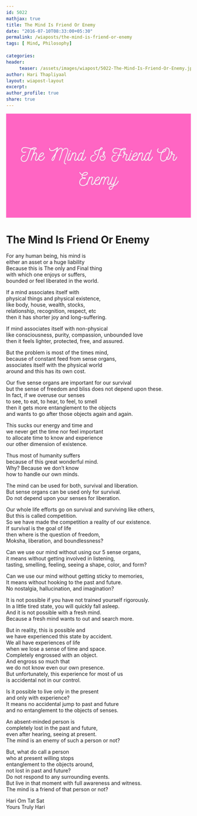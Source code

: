 ```yaml
--- 
id: 5022
mathjax: true  
title: The Mind Is Friend Or Enemy
date: "2016-07-10T08:33:00+05:30"
permalink: /wiaposts/the-mind-is-friend-or-enemy
tags: [ Mind, Philosophy]    

categories: 
header:
     teaser: /assets/images/wiapost/5022-The-Mind-Is-Friend-Or-Enemy.jpg
author: Hari Thapliyaal 
layout: wiapost-layout 
excerpt:  
author_profile: true 
share: true 
---
```


![The Mind Is Friend Or Enemy](/assets/images/wiapost/5022-The-Mind-Is-Friend-Or-Enemy.jpg)     
   
# The Mind Is Friend Or Enemy
    
For any human being, his mind is     
either an asset or a huge liability     
Because this is The only and Final thing     
with which one enjoys or suffers,     
bounded or feel liberated in the world.    
    
If a mind associates itself with     
physical things and physical existence,     
like body, house, wealth, stocks,     
relationship, recognition, respect, etc     
then it has shorter joy and long-suffering.    
    
If mind associates itself with non-physical     
like consciousness, purity, compassion, unbounded love     
then it feels lighter, protected, free, and assured.    
    
But the problem is most of the times mind,     
because of constant feed from sense organs,     
associates itself with the physical world     
around and this has its own cost.    
    
Our five sense organs are important for our survival     
but the sense of freedom and bliss does not depend upon these.     
In fact, if we overuse our senses     
to see, to eat, to hear, to feel, to smell     
then it gets more entanglement to the objects     
and wants to go after those objects again and again.    
    
This sucks our energy and time and     
we never get the time nor feel important     
to allocate time to know and experience     
our other dimension of existence.    
    
Thus most of humanity suffers     
because of this great wonderful mind.     
Why? Because we don’t know     
how to handle our own minds.    
    
The mind can be used for both, survival and liberation.     
But sense organs can be used only for survival.     
Do not depend upon your senses for liberation.    
    
Our whole life efforts go on survival and surviving like others,     
But this is called competition.     
So we have made the competition a reality of our existence.     
If survival is the goal of life     
then where is the question of freedom,     
Moksha, liberation, and boundlessness?    
    
Can we use our mind without using our 5 sense organs,     
it means without getting involved in listening,     
tasting, smelling, feeling, seeing a shape, color, and form?    
    
Can we use our mind without getting sticky to memories,     
It means without hooking to the past and future.     
No nostalgia, hallucination, and imagination?    
    
It is not possible if you have not trained yourself rigorously.     
In a little tired state, you will quickly fall asleep.     
And it is not possible with a fresh mind.     
Because a fresh mind wants to out and search more.    
    
But in reality, this is possible and     
we have experienced this state by accident.     
We all have experiences of life     
when we lose a sense of time and space.     
Completely engrossed with an object.     
And engross so much that     
we do not know even our own presence.     
But unfortunately, this experience for most of us     
is accidental not in our control.    
    
Is it possible to live only in the present     
and only with experience?     
It means no accidental jump to past and future     
and no entanglement to the objects of senses.    
    
An absent-minded person is     
completely lost in the past and future,     
even after hearing, seeing at present.     
The mind is an enemy of such a person or not?    
    
But, what do call a person     
who at present willing stops     
entanglement to the objects around,     
not lost in past and future?     
Do not respond to any surrounding events.     
But live in that moment with full awareness and witness.     
The mind is a friend of that person or not?    
    
Hari Om Tat Sat     
Yours Truly Hari    
